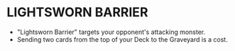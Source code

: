 
# LIGHTSWORN BARRIER

*   "Lightsworn Barrier" targets your opponent's attacking monster.
*   Sending two cards from the top of your Deck to the Graveyard is a cost.

  